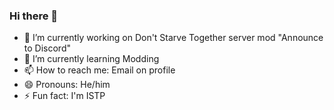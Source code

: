 ### Hi there 👋

<!--
**cloudyyoung/cloudyyoung** is a ✨ _special_ ✨ repository because its `README.md` (this file) appears on your GitHub profile.

Here are some ideas to get you started:

- 🔭 I’m currently working on ...
- 🌱 I’m currently learning ...
- 👯 I’m looking to collaborate on ...
- 🤔 I’m looking for help with ...
- 💬 Ask me about ...
- 📫 How to reach me: ...
- 😄 Pronouns: ...
- ⚡ Fun fact: ...
-->

- 🔭 I’m currently working on Don't Starve Together server mod "Announce to Discord"
- 🌱 I’m currently learning Modding
- 📫 How to reach me: Email on profile
- 😄 Pronouns: He/him
- ⚡ Fun fact: I'm ISTP
